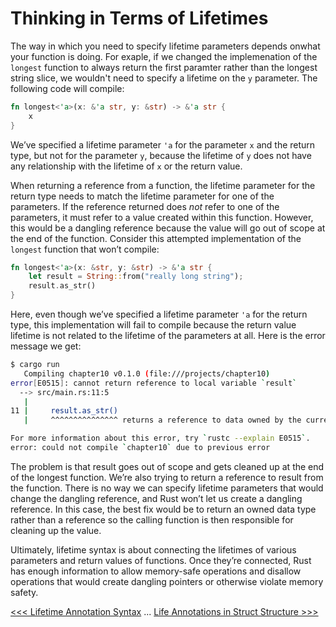 # Thinking in Terms of Lifetimes

The way in which you need to specify lifetime parameters depends onwhat your function is doing. For exaple, if we changed the implemenation of the `longest` function to always return the first paramter rather than the longest string slice, we wouldn't need to specify a lifetime on the `y` parameter. The following code will compile:

```rs
fn longest<'a>(x: &'a str, y: &str) -> &'a str {
    x
}
```

We’ve specified a lifetime parameter `'a` for the parameter `x` and the return type, but not for the parameter `y`, because the lifetime of `y` does not have any relationship with the lifetime of `x` or the return value.

When returning a reference from a function, the lifetime parameter for the return type needs to match the lifetime parameter for one of the parameters. If the reference returned does *not* refer to one of the parameters, it must refer to a value created within this function. However, this would be a dangling reference because the value will go out of scope at the end of the function. Consider this attempted implementation of the `longest` function that won’t compile:

```rs
fn longest<'a>(x: &str, y: &str) -> &'a str {
    let result = String::from("really long string");
    result.as_str()
}
```


Here, even though we’ve specified a lifetime parameter `'a` for the return type, this implementation will fail to compile because the return value lifetime is not related to the lifetime of the parameters at all. Here is the error message we get:

```bash
$ cargo run
   Compiling chapter10 v0.1.0 (file:///projects/chapter10)
error[E0515]: cannot return reference to local variable `result`
  --> src/main.rs:11:5
   |
11 |     result.as_str()
   |     ^^^^^^^^^^^^^^^ returns a reference to data owned by the current function

For more information about this error, try `rustc --explain E0515`.
error: could not compile `chapter10` due to previous error

```

The problem is that result goes out of scope and gets cleaned up at the end of the longest function. We’re also trying to return a reference to result from the function. There is no way we can specify lifetime parameters that would change the dangling reference, and Rust won’t let us create a dangling reference. In this case, the best fix would be to return an owned data type rather than a reference so the calling function is then responsible for cleaning up the value.

Ultimately, lifetime syntax is about connecting the lifetimes of various parameters and return values of functions. Once they’re connected, Rust has enough information to allow memory-safe operations and disallow operations that would create dangling pointers or otherwise violate memory safety.

[<<< Lifetime Annotation Syntax](102-lifetime-annotaion-syntax.md) ... [Life Annotations in Struct Structure >>>](104-lifetime-annotations-in-struct-definition.md)